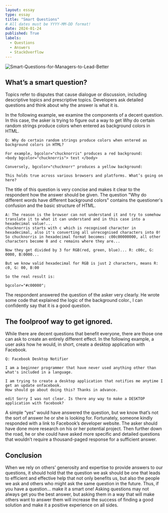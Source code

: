 ```yaml
---
layout: essay
type: essay
title: "Smart Questions"
# All dates must be YYYY-MM-DD format!
date: 2024-01-24
published: True
labels:
  - Questions
  - Answers
  - StackOverflow
---
```

![Smart-Questions-for-Managers-to-Lead-Better](https://github.com/jingyuh1/jingyuh1.github.io/assets/156954674/cbd6acf8-b66a-4ab6-a4d1-36058faad042)


## What’s a smart question?

Topics refer to disputes that cause dialogue or discussion, including descriptive topics and prescriptive topics. Developers ask detailed questions and think about why the answer is what it is.

In the following example, we examine the components of a decent question. In this case, the asker is trying to figure out a way to get Why do certain random strings produce colors when entered as background colors in HTML.
```
Q: Why do certain random strings produce colors when entered as background colors in HTML?

For example, bgcolor="chucknorris" produces a red background:
<body bgcolor="chucknorris"> test </body>

Conversely, bgcolor="chucknorr" produces a yellow background:

This holds true across various browsers and platforms. What’s going on here?

```

The title of this question is very concise and makes it clear to the respondent how the answer should be given. The question "Why do different words have different background colors" contains the questioner's confusion and the basic structure of HTML.
```
A: The reason is the browser can not understand it and try to somehow translate it to what it can understand and in this case into a hexadecimal value!...
chucknorris starts with c which is recognised character in hexadecimal, also it's converting all unrecognised characters into 0!
So chucknorris in hexadecimal format becomes: c00c00000000, all other characters become 0 and c remains where they are...

Now they get divided by 3 for RGB(red, green, blue)... R: c00c, G: 0000, B:0000...

But we know valid hexadecimal for RGB is just 2 characters, means R: c0, G: 00, B:00

So the real result is:

bgcolor="#c00000";

```
 
The respondent answered the question of the asker very clearly. He wrote some code that explained the logic of the background color., I can confidently say that it is a good question.

## The foolproof way to get ignored.

While there are decent questions that benefit everyone, there are those one can ask to create an entirely different effect. In the following example, a user asks how he would, in short, create a desktop application with Facebook.

```
Q: Facebook Desktop Notifier

I am a beginner programmer that have never used anything other than what's included in a language.

I am trying to create a desktop application that notifies me anytime I get an update onfacebook. 
How should go about doing this? Thanks in advance.

edit Sorry I was not clear. Is there any way to make a DESKTOP application with facebook?
```

A simple “yes” would have answered the question, but we know that’s not the sort of answer he or she is looking for. Fortunately, someone kindly responded with a link to Facebook’s developer website. The asker should have done more research on his or her potential project. Then further down the road, he or she could have asked more specific and detailed questions that wouldn’t require a thousand-paged response for a sufficient answer.

## Conclusion

When we rely on others’ generosity and expertise to provide answers to our questions, it should hold that the question we ask should be one that leads to efficient and effective help that not only benefits us, but also the people we ask and others who might ask the same question in the future. Thus, if you have a question… make it a smart one! Asking questions may not always get you the best answer, but asking them in a way that will make others want to answer them will increase the success of finding a good solution and make it a positive experience on all sides.
